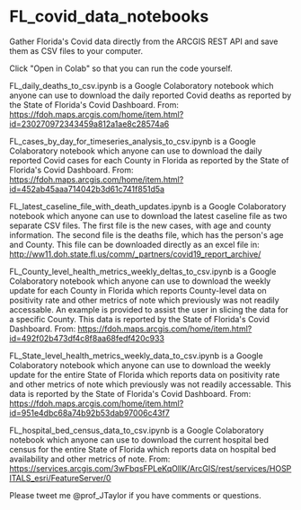 # FL_covid_data_notebooks
Gather Florida's Covid data directly from the ARCGIS REST API and save them as CSV files to your computer.

Click "Open in Colab" so that you can run the code yourself.

FL_daily_deaths_to_csv.ipynb is a Google Colaboratory notebook which anyone can use to download the daily reported Covid deaths as reported by the State of Florida's Covid Dashboard. From: https://fdoh.maps.arcgis.com/home/item.html?id=230270972343459a812a1ae8c28574a6

FL_cases_by_day_for_timeseries_analysis_to_csv.ipynb is a Google Colaboratory notebook which anyone can use to download the daily reported Covid cases for each County in Florida as reported by the State of Florida's Covid Dashboard. From: https://fdoh.maps.arcgis.com/home/item.html?id=452ab45aaa714042b3d61c741f851d5a

FL_latest_caseline_file_with_death_updates.ipynb is a Google Colaboratory notebook which anyone can use to download the latest caseline file as two separate CSV files. The first file is the new cases, with age and county information. The second file is the deaths file, which has the person's age and County. This file can be downloaded directly as an excel file in: http://ww11.doh.state.fl.us/comm/_partners/covid19_report_archive/

FL_County_level_health_metrics_weekly_deltas_to_csv.ipynb is a Google Colaboratory notebook which anyone can use to download the weekly update for each County in Florida which reports County-level data on positivity rate and other metrics of note which previously was not readily accessable. An example is provided to assist the user in slicing the data for a specific County. This data is reported by the State of Florida's Covid Dashboard. From: https://fdoh.maps.arcgis.com/home/item.html?id=492f02b473df4c8f8aa68fedf420c933

FL_State_level_health_metrics_weekly_data_to_csv.ipynb is a Google Colaboratory notebook which anyone can use to download the weekly update for the entire State of Florida which reports data on positivity rate and other metrics of note which previously was not readily accessable. This data is reported by the State of Florida's Covid Dashboard. From: https://fdoh.maps.arcgis.com/home/item.html?id=951e4dbc68a74b92b53dab97006c43f7

FL_hospital_bed_census_data_to_csv.ipynb is a Google Colaboratory notebook which anyone can use to download the current hospital bed census for the entire State of Florida which reports data on hospital bed availability and other metrics of note. From: https://services.arcgis.com/3wFbqsFPLeKqOlIK/ArcGIS/rest/services/HOSPITALS_esri/FeatureServer/0

Please tweet me @prof_JTaylor if you have comments or questions.
